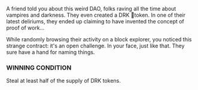 A friend told you about this weird DAO, folks raving all the time about vampires and darkness. They even created a DRK 💩token. In one of their latest deliriums, they ended up claiming to have invented the concept of proof of work...

While randomly browsing their activity on a block explorer, you noticed this strange contract: it's an open challenge. In your face, just like that. They sure have a hand for naming things.

### WINNING CONDITION

Steal at least half of the supply of DRK tokens.
